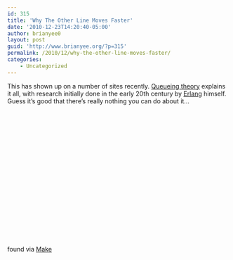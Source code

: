 ```yaml
---
id: 315
title: 'Why The Other Line Moves Faster'
date: '2010-12-23T14:20:40-05:00'
author: brianyee0
layout: post
guid: 'http://www.brianyee.org/?p=315'
permalink: /2010/12/why-the-other-line-moves-faster/
categories:
    - Uncategorized
---
```


This has shown up on a number of sites recently. [Queueing theory](http://en.wikipedia.org/wiki/Queueing_theory) explains it all, with research initially done in the early 20th century by [Erlang](http://en.wikipedia.org/wiki/Agner_Krarup_Erlang) himself. Guess it’s good that there’s really nothing you can do about it…

<object height="292" width="475"><param name="movie" value="http://www.youtube.com/v/F5Ri_HhziI0?fs=1&hl=en_US"></param><param name="allowFullScreen" value="true"></param><param name="allowscriptaccess" value="always"></param></object>

found via [Make](http://blog.makezine.com/archive/2010/12/why_the_other_line_is_likely_to_mov.html)